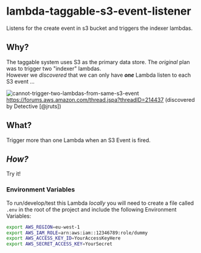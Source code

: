 # lambda-taggable-s3-event-listener

Listens for the create event in s3 bucket and triggers the indexer lambdas.

## Why?

The taggable system uses S3 as the primary data store.
The *original* plan was to trigger two "indexer" lambdas.  
However we *discovered* that we can only have ***one*** Lambda listen
to each S3 event ...

![cannot-trigger-two-lambdas-from-same-s3-event](https://cloud.githubusercontent.com/assets/194400/15070206/c0f1f23a-137a-11e6-8291-ec4ddafb881f.png)
https://forums.aws.amazon.com/thread.jspa?threadID=214437
(discovered by Detective [@jruts])

## What?

Trigger more than one Lambda when an S3 Event is fired.

## *How?*

Try it!


### Environment Variables

To run/develop/test this Lambda *locally* you will need to create
a file called `.env` in the root of the project and include the following
Environment Variables:

```sh
export AWS_REGION=eu-west-1
export AWS_IAM_ROLE=arn:aws:iam::12346789:role/dummy
export AWS_ACCESS_KEY_ID=YourAccessKeyHere
export AWS_SECRET_ACCESS_KEY=YourSecret
```
